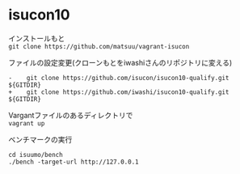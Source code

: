 # isucon10

インストールもと  
`git clone https://github.com/matsuu/vagrant-isucon`

ファイルの設定変更(クローンもとをiwashiさんのリポジトリに変える)  
```
-    git clone https://github.com/isucon/isucon10-qualify.git ${GITDIR}  
+    git clone https://github.com/iwashi/isucon10-qualify.git ${GITDIR}
```

Vargantファイルのあるディレクトリで  
`vagrant up`

ベンチマークの実行  
```sudo -i -u isucon  
cd isuumo/bench  
./bench -target-url http://127.0.0.1
```
